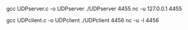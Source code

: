 gcc UDPserver.c -o UDPserver
./UDPserver 4455
nc -u 127.0.0.1 4455

gcc UDPclient.c -o UDPclient
./UDPclient 4456 
nc -u -l 4456

